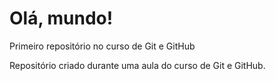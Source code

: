 # Olá, mundo!
 Primeiro repositório no curso de Git e GitHub

 Repositório criado durante uma aula do curso de Git e GitHub.
